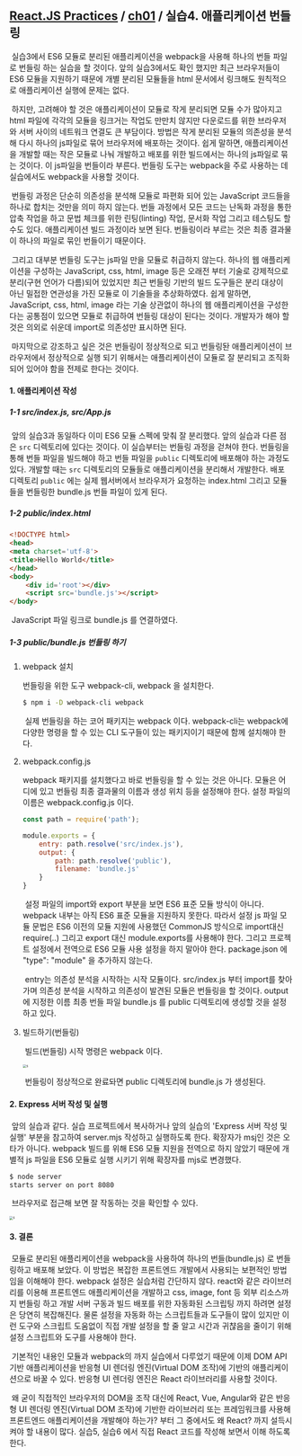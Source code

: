 ## [React.JS Practices](https://github.com/kickscar-javascript/react-practices) / [ch01](https://github.com/kickscar-javascript/react-practices/tree/master/ch01) / 실습4. 애플리케이션 번들링

​	실습3에서 ES6 모듈로 분리된 애플리케이션을 webpack을 사용해 하나의 번들 파일로 번들링 하는 실습을 할 것이다. 앞의 실습3에서도 확인 했지만 최근 브라우저들이 ES6 모듈을 지원하기 때문에 개별 분리된 모듈들을 html 문서에서 링크해도 원칙적으로 애플리케이션 실행에 문제는 없다.

​	하지만, 고려해야 할 것은 애플리케이션이 모듈로 작게 분리되면 모듈 수가 많아지고 html 파일에 각각의 모듈을 링크거는 작업도 만만치 않지만 다운로드를 위한 브라우저와 서버 사이의 네트워크 연결도 큰 부담이다. 방법은 작게 분리된 모듈의 의존성을 분석해 다시 하나의 js파일로 묶어 브라우저에 배포하는 것이다. 쉽게 말하면, 애플리케이션을 개발할 때는 작은 모듈로 나눠 개발하고 배포를 위한 빌드에서는 하나의 js파일로 묶는 것이다. 이 js파일을 번들이라 부른다. 번들링 도구는 webpack을 주로 사용하는 데 실습에서도 webpack을 사용할 것이다. 

​	번들링 과정은 단순히 의존성을 분석해 모듈로 파편화 되어 있는 JavaScript 코드들을 하나로 합치는 것만을 의미 하지 않는다. 번들 과정에서 모든 코드는 난독화 과정을 통한 압축 작업을 하고 문법 체크를 위한 린팅(linting) 작업, 문서화 작업 그리고 테스팅도 할 수도 있다. 애플리케이션 빌드 과정이라 보면 된다. 번들링이라 부르는 것은 최종 결과물이 하나의 파일로 묶인 번들이기 때문이다.

​	그리고 대부분 번들링 도구는 js파일 만을 모듈로 취급하지 않는다. 하나의 웹 애플리케이션을 구성하는 JavaScript, css, html, image 등은 오래전 부터 기술로 강제적으로 분리(구현 언어가 다름)되어 있었지만 최근 번들링 기반의 빌드 도구들은 분리 대상이 아닌 밀접한 연관성을 가진 모듈로 이 기술들을 추상화하였다. 쉽게 말하면,  JavaScript, css, html, image 라는 기술 상관없이 하나의 웹 애플리케이션을 구성한다는 공통점이 있으면 모듈로 취급하여 번들링 대상이 된다는 것이다. 개발자가 해야 할 것은 의외로 쉬운데 import로 의존성만 표시하면 된다.

​	마지막으로 강조하고 싶은 것은 번들링이 정상적으로 되고 번들링돤 애플리케이션이 브라우저에서 정상적으로 실행 되기 위해서는 애플리케이션이 모듈로 잘 분리되고 조직화 되어 있어야 함을 전제로 한다는 것이다. 

#### 1. 애플리케이션 작성

##### 1-1 src/index.js, src/App.js

​	앞의 실습3과 동일하다 이미 ES6 모듈 스펙에 맞춰 잘 분리했다. 앞의 실습과 다른 점은 `src` 디렉토리에 있다는 것이다. 이 실습부터는 번들링 과정을 걷쳐야 한다. 번들링을 통해 번들 파일을 빌드해야 하고 번들 파일을 `public` 디렉토리에 배포해야 하는 과정도 있다. 개발할 때는 `src` 디렉토리의 모듈들로 애플리케이션을 분리해서 개발한다. 배포 디렉토리 `public` 에는 실제 웹서버에서 브라우저가 요청하는  index.html 그리고 모듈들을 번들링한 bundle.js 번들 파일이 있게 된다.    

##### 1-2  public/index.html

```html
<!DOCTYPE html>
<head>
<meta charset='utf-8'>
<title>Hello World</title>
</head>
<body>
    <div id='root'></div>
    <script src='bundle.js'></script>
</body>
```

​	JavaScript 파일 링크로 bundle.js 를 연결하였다.

##### 1-3 public/bundle.js 번들링 하기

1. webpack 설치

   번들링을 위한 도구 webpack-cli, webpack 을 설치한다.

   ```bash
   $ npm i -D webpack-cli webpack
   ```

   ​	실제 번들링을 하는 코어 패키지는 webpack 이다. webpack-cli는 webpack에 다양한 명령을 할 수 있는 CLI 도구들이 있는 패키지이기 때문에 함께 설치해야 한다. 

2. webpack.config.js

   webpack 패키지를 설치했다고 바로 번들링을 할 수 있는 것은 아니다. 모듈은 어디에 있고 번들링 최종 결과물의 이름과 생성 위치 등을 설정해야 한다. 설정 파일의 이름은 webpack.config.js 이다.

   ```JavaScript
   const path = require('path');
   
   module.exports = {
       entry: path.resolve('src/index.js'),
       output: {
           path: path.resolve('public'),
           filename: 'bundle.js'
       }
   }
   ```

   ​	설정 파일의 import와 export 부분을 보면 ES6 표준 모듈 방식이 아니다. webpack 내부는 아직 ES6 표준 모듈을 지원하지 못한다. 따라서 설정 js 파일 모듈 문법은 ES6 이전의 모듈 지원에 사용했던 CommonJS 방식으로 import대신 require(..) 그리고 export 대신 module.exports를 사용해야 한다. 그리고 프로젝트 설정에서 전역으로 ES6 모듈 사용 설정을 하지 말아야 한다. package.json 에 "type": "module" 을 추가하지 않는다.   

   ​	entry는 의존성 분석을 시작하는 시작 모듈이다. src/index.js 부터 import를 찾아가며 의존성 분석을 시작하고 의존성이 발견된 모듈은 번들링을 할 것이다. output 에 지정한 이름 최종 번들 파일 bundle.js 를 public 디렉토리에 생성할 것을 설정하고 있다.  	  

3. 빌드하기(번들링)

   ​	빌드(번들링) 시작 명령은 webpack 이다.

   <img src="http://image.kickscar.me:8080/markdown/react-practices/ch01-0005.png" alt="s" style="zoom:40%;" />

   ​	번들링이 정상적으로 완료돠면 public 디렉토리에 bundle.js 가 생성된다.

#### 2. Express 서버 작성 및 실행

​	앞의 실습과 같다. 실습 프로젝트에서 복사하거나 앞의 실습의 'Express 서버 작성 및 실행' 부분을 참고하여 server.mjs 작성하고 실행하도록 한다. 확장자가 msj인 것은 오타가 아니다. webpack 빌드를 위해 ES6 모듈 지원을 전역으로 하지 않았기 때문에 개별적 js 파일을 ES6 모듈로 실행 시키기 위해 확장자를 mjs로 변경했다.

```bash
$ node server
starts server on port 8080
```

​	브라우저로 접근해 보면 잘 작동하는 것을 확인할 수 있다.

<img src="http://image.kickscar.me:8080/markdown/react-practices/ch01-0006.png" alt="s" style="zoom:40%;" />



#### 3. 결론

​	모듈로 분리된 애플리케이션을 webpack을 사용하여 하나의 번들(bundle.js) 로 번들링하고 배포해 보았다. 이 방법은 복잡한 프론트엔드 개발에서 사용되는 보편적인 방법임을 이해해야 한다.  webpack 설정은 실습처럼 간단하지 않다. react와 같은 라이브러리를 이용해 프론트엔드 애플리케이션을 개발하고 css, image, font 등 외부 리소스까지 번들링 하고 개발 서버 구동과 빌드 배포를 위한 자동화된 스크립팅 까지 하려면 설정은 당연히 복잡해진다. 물론 설정을 자동화 하는 스크립트들과 도구들이 많이 있지만 이런 도구와 스크립트 도움없이 직접 개발 설정을 할 줄 알고 시간과 귀챦음을 줄이기 위해 설정 스크립트와 도구를 사용해야 한다.

​	기본적인 내용인 모듈과 webpack의 까지 실습에서 다루었기 때문에 이제 DOM API 기반 애플리케이션을 반응형 UI 렌더링 엔진(Virtual DOM 조작)에 기반의 애플리케이션으로 바꿀 수 있다.  반응형 UI 렌더링 엔진은 React 라이브러리를 사용할 것이다.

​	왜 굳이 직접적인 브라우저의 DOM을 조작 대신에 React, Vue, Angular와 같은 반응형 UI 렌더링 엔진(Virtual DOM 조작)에 기반한 라이브러리 또는 프레임워크를 사용해 프론트엔드 애플리케이션을 개발해야 하는가? 부터 그 중에서도 왜 React? 까지 설득시켜야 할 내용이 많다. 실습5, 실습6 에서 직접 React 코드를 작성해 보면서 이해 하도록 한다.
